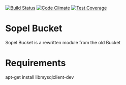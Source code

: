 [![Build Status](https://travis-ci.org/RustyBower/sopel-bucket.svg?branch=master)](https://travis-ci.org/RustyBower/sopel-bucket)
[![Code Climate](https://codeclimate.com/github/RustyBower/sopel-bucket/badges/gpa.svg)](https://codeclimate.com/github/RustyBower/sopel-bucket)
[![Test Coverage](https://codeclimate.com/github/RustyBower/sopel-bucket/badges/coverage.svg)](https://codeclimate.com/github/RustyBower/sopel-bucket/coverage)


# Sopel Bucket

Sopel Bucket is a rewritten module from the old Bucket

# Requirements

apt-get install libmysqlclient-dev
